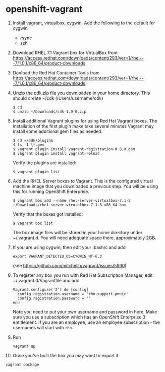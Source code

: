 # openshift-vagrant

1. Install vagrant, virtualbox, cygwin. Add the following to the default for cygwin
   * rsync
   * ssh

2. Download RHEL 7.1 Vagrant box for VirtualBox from https://access.redhat.com/downloads/content/293/ver=1/rhel---7/1.0.1/x86_64/product-downloads
3. Donload the Red Hat Container Tools from  https://access.redhat.com/downloads/content/293/ver=1/rhel---7/1.0.1/x86_64/product-downloads
4. Unzip the cdk.zip file you downloaded in your home directory. This should create ~/cdk (/Users/username/cdk)
 
   ```
   $ cd
   $ unzip ~/Downloads/cdk-1.0-0.zip
   ```   
5. Install additional Vagrant plugins for using Red Hat Vagrant boxes. The installation of the first plugin make take several minutes Vagrant may install some additional gem files as needed.

   ```
   $ cd ~/cdk/plugins
   $ ls -1 \*.gem
   $ vagrant plugin install vagrant-registration-0.0.8.gem
   $ vagrant plugin install vagrant-reload
   ```
   Verify the plugins are installed:
   
   ```
   $ vagrant plugin list
   ```
6. Add the RHEL Server boxes to Vagrant. This is the configured virtual machine image that you downloaded a previous step. You will be using this for running OpenShift Enterprise.

   ```
   $ vagrant box add --name rhel-server-virtualbox-7.1-3 ~/Downloads/rhel-server-virutalbox-7.1-3.x86_64.box
   ```
   Verify that the boxes got installed:
   
   ```
   $ vagrant box list
   ```
   The box image files will be stored in your home directory under ~/.vagrant.d. You will need adequate space there, approximately 2GB.
7. If you are using cygwin, then edit your .bashrc and add

   ```
   export VAGRANT_DETECTED_OS=CYGWIN_NT-6.3
   ```
   (see https://github.com/mitchellh/vagrant/issues/5930)
8. To register any box you run with Red Hat Subscription Manager, edit ~/.vagrant.d/Vagrantfile and add
   
   ```
   Vagrant.configure('2') do |config|
     config.registration.username = 'rhn-support-pmuir'
     config.registration.password = ''
   end
   ```
   Note you need to put your own username and password in here. 
   Make sure you use a subscription which has an OpenShift Enterprise 3 entitlement. If you are an employee, use an employee subscription - the usernames will start with `rhn-`
9. Run
   
   ```
   vagrant up
   ```
10. Once you've built the box you may want to export it
   
   ```
   vagrant package
   ```



